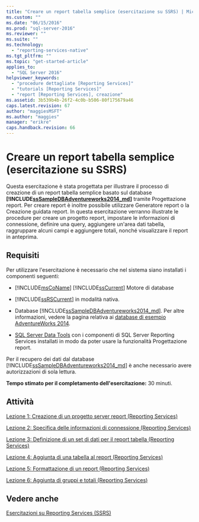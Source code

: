 ```yaml
---
title: "Creare un report tabella semplice (esercitazione su SSRS) | Microsoft Docs"
ms.custom: ""
ms.date: "06/15/2016"
ms.prod: "sql-server-2016"
ms.reviewer: ""
ms.suite: ""
ms.technology: 
  - "reporting-services-native"
ms.tgt_pltfrm: ""
ms.topic: "get-started-article"
applies_to: 
  - "SQL Server 2016"
helpviewer_keywords: 
  - "procedure dettagliate [Reporting Services]"
  - "tutorials [Reporting Services]"
  - "report [Reporting Services], creazione"
ms.assetid: 3b539b4b-26f2-4c0b-b506-80f175679a46
caps.latest.revision: 67
author: "maggiesMSFT"
ms.author: "maggies"
manager: "erikre"
caps.handback.revision: 66
---
```

# Creare un report tabella semplice (esercitazione su SSRS)
Questa esercitazione è stata progettata per illustrare il processo di creazione di un report tabella semplice basato sul database **[!INCLUDE[ssSampleDBAdventureworks2014_md](../includes/sssampledbadventureworks2014-md.md)]** tramite Progettazione report. Per creare report è inoltre possibile utilizzare Generatore report o la Creazione guidata report. In questa esercitazione verranno illustrate le procedure per creare un progetto report, impostare le informazioni di connessione, definire una query, aggiungere un'area dati tabella, raggruppare alcuni campi e aggiungere totali, nonché visualizzare il report in anteprima.  
  
## Requisiti  
Per utilizzare l'esercitazione è necessario che nel sistema siano installati i componenti seguenti:  
  
-   [!INCLUDE[msCoName](../includes/msconame-md.md)] [!INCLUDE[ssCurrent](../includes/sscurrent-md.md)] Motore di database  
  
-   [!INCLUDE[ssRSCurrent](../includes/ssrscurrent-md.md)] in modalità nativa.  
  
-   Database [!INCLUDE[ssSampleDBAdventureworks2014_md](../includes/sssampledbadventureworks2014-md.md)].  Per altre informazioni, vedere la pagina relativa ai [database di esempio AdventureWorks 2014](https://msftdbprodsamples.codeplex.com/releases/view/125550).  
  
 -   [SQL Server Data Tools](https://msdn.microsoft.com/library/mt204009.aspx) con i componenti di SQL Server Reporting Services installati in modo da poter usare la funzionalità Progettazione report.    
  
Per il recupero dei dati dal database [!INCLUDE[ssSampleDBAdventureworks2014_md](../includes/sssampledbadventureworks2014-md.md)] è anche necessario avere autorizzazioni di sola lettura.

**Tempo stimato per il completamento dell'esercitazione:** 30 minuti.
  
## Attività  
[Lezione 1: Creazione di un progetto server report &#40;Reporting Services&#41;](../reporting-services/lesson-1-creating-a-report-server-project-reporting-services.md)  
  
[Lezione 2: Specifica delle informazioni di connessione &#40;Reporting Services&#41;](../reporting-services/lesson-2-specifying-connection-information-reporting-services.md)  
  
[Lezione 3: Definizione di un set di dati per il report tabella &#40;Reporting Services&#41;](../reporting-services/lesson-3-defining-a-dataset-for-the-table-report-reporting-services.md)  
  
[Lezione 4: Aggiunta di una tabella al report &#40;Reporting Services&#41;](../reporting-services/lesson-4-adding-a-table-to-the-report-reporting-services.md)  
  
[Lezione 5: Formattazione di un report &#40;Reporting Services&#41;](../reporting-services/lesson-5-formatting-a-report-reporting-services.md)  
  
[Lezione 6: Aggiunta di gruppi e totali &#40;Reporting Services&#41;](../reporting-services/lesson-6-adding-grouping-and-totals-reporting-services.md)  
  
## Vedere anche  
[Esercitazioni su Reporting Services &#40;SSRS&#41;](../reporting-services/reporting-services-tutorials-ssrs.md)  
  
  
  
